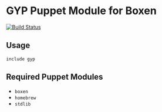 # GYP Puppet Module for Boxen

[![Build Status](https://travis-ci.org/boxen/puppet-gyp.png?branch=master)](https://travis-ci.org/boxen/puppet-gyp)

## Usage

```puppet
include gyp
```

## Required Puppet Modules

* `boxen`
* `homebrew`
* `stdlib`

